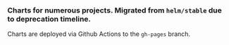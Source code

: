 ### Charts for numerous projects. Migrated from `helm/stable` due to deprecation timeline.

Charts are deployed via Github Actions to the `gh-pages` branch. 